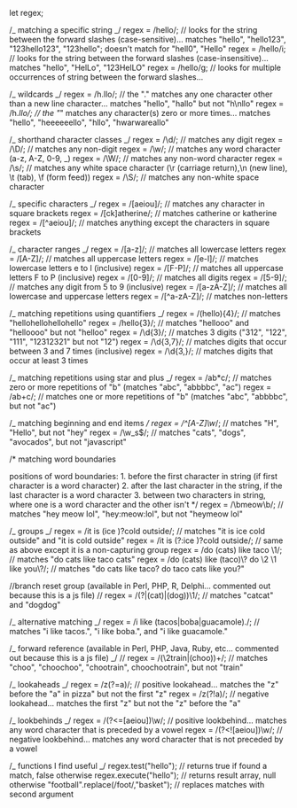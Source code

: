 let regex;

/_ matching a specific string _/
regex = /hello/; // looks for the string between the forward slashes (case-sensitive)... matches "hello", "hello123", "123hello123", "123hello"; doesn't match for "hell0", "Hello" 
regex = /hello/i; // looks for the string between the forward slashes (case-insensitive)... matches "hello", "HelLo", "123HelLO"
regex = /hello/g; // looks for multiple occurrences of string between the forward slashes...

/_ wildcards _/
regex = /h.llo/; // the "." matches any one character other than a new line character... matches "hello", "hallo" but not "h\\nllo"
regex = /h._llo/; // the "_" matches any character(s) zero or more times... matches "hello", "heeeeeello", "hllo", "hwarwareallo"

/_ shorthand character classes _/
regex = /\\d/;  // matches any digit
regex = /\\D/;  // matches any non-digit
regex = /\\w/;  // matches any word character (a-z, A-Z, 0-9, \_)
regex = /\\W/;  // matches any non-word character
regex = /\\s/;  // matches any white space character (\\r (carriage return),\\n (new line), \\t (tab), \\f (form feed))
regex = /\\S/;  // matches any non-white space character

/_ specific characters _/
regex = /[aeiou]/; // matches any character in square brackets
regex = /[ck]atherine/; // matches catherine or katherine
regex = /[^aeiou]/; // matches anything except the characters in square brackets

/_ character ranges _/
regex = /[a-z]/; // matches all lowercase letters
regex = /[A-Z]/; // matches all uppercase letters
regex = /[e-l]/; // matches lowercase letters e to l (inclusive)
regex = /[F-P]/; // matches all uppercase letters F to P (inclusive)
regex = /[0-9]/; // matches all digits
regex = /[5-9]/; // matches any digit from 5 to 9 (inclusive)
regex = /[a-zA-Z]/; // matches all lowercase and uppercase letters
regex = /[^a-zA-Z]/; // matches non-letters

/_ matching repetitions using quantifiers _/
regex = /(hello){4}/; // matches "hellohellohellohello"
regex = /hello{3}/; // matches "hellooo" and "helloooo" but not "helloo"
regex = /\\d{3}/; // matches 3 digits ("312", "122", "111", "12312321" but not "12")
regex = /\\d{3,7}/; // matches digits that occur between 3 and 7 times (inclusive)
regex = /\\d{3,}/; // matches digits that occur at least 3 times

/_ matching repetitions using star and plus _/
regex = /ab\*c/; // matches zero or more repetitions of "b" (matches "abc", "abbbbc", "ac")
regex = /ab+c/; // matches one or more repetitions of "b" (matches "abc", "abbbbc", but not "ac")

/_ matching beginning and end items _/
regex = /^[A-Z]\\w_/; // matches "H", "Hello", but not "hey"
regex = /\\w_s$/; // matches "cats", "dogs", "avocados", but not "javascript"

/\* matching word boundaries 

positions of word boundaries:
1\. before the first character in string (if first character is a word character)
2\. after the last character in the string, if the last character is a word character
3\. between two characters in string, where one is a word character and the other isn't \*/
regex = /\\bmeow\\b/; // matches "hey meow lol", "hey:meow:lol", but not "heymeow lol"

/_ groups _/
regex = /it is (ice )?cold outside/; // matches "it is ice cold outside" and "it is cold outside"
regex = /it is (?:ice )?cold outside/; // same as above except it is a non-capturing group
regex = /do (cats) like taco \\1/; // matches "do cats like taco cats"
regex = /do (cats) like (taco)\\? do \\2 \\1 like you\\?/; // matches "do cats like taco? do taco cats like you?"

//branch reset group (available in Perl, PHP, R, Delphi... commented out because this is a js file)
// regex = /(?|(cat)|(dog))\\1/; // matches "catcat" and "dogdog"

/_ alternative matching _/
regex = /i like (tacos|boba|guacamole)./; // matches "i like tacos.", "i like boba.", and "i like guacamole."

/_ forward reference (available in Perl, PHP, Java, Ruby, etc... commented out because this is a js file) _/
// regex = /(\\2train|(choo))+/; // matches "choo", "choochoo", "chootrain", choochootrain", but not "train"

/_ lookaheads _/
regex = /z(?=a)/; // positive lookahead... matches the "z" before the "a" in pizza" but not the first "z"
regex = /z(?!a)/; // negative lookahead... matches the first "z" but not the "z" before the "a"

/_ lookbehinds _/
regex = /(?&lt;=[aeiou])\\w/; // positive lookbehind... matches any word character that is preceded by a vowel
regex = /(?&lt;![aeiou])\\w/; // negative lookbehind... matches any word character that is not preceded by a vowel

/_ functions I find useful _/
regex.test("hello"); // returns true if found a match, false otherwise
regex.execute("hello"); // returns result array, null otherwise
"football".replace(/foot/,"basket"); // replaces matches with second argument
